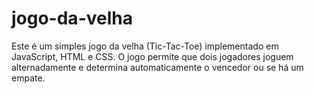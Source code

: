 # jogo-da-velha
 Este é um simples jogo da velha (Tic-Tac-Toe) implementado em JavaScript, HTML e CSS. O jogo permite que dois jogadores joguem alternadamente e determina automaticamente o vencedor ou se há um empate.
